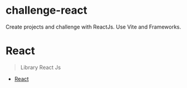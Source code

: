 # challenge-react
Create projects and challenge with ReactJs. Use Vite and Frameworks. 

# React
> Library React Js
- [React](https://react.dev/)
